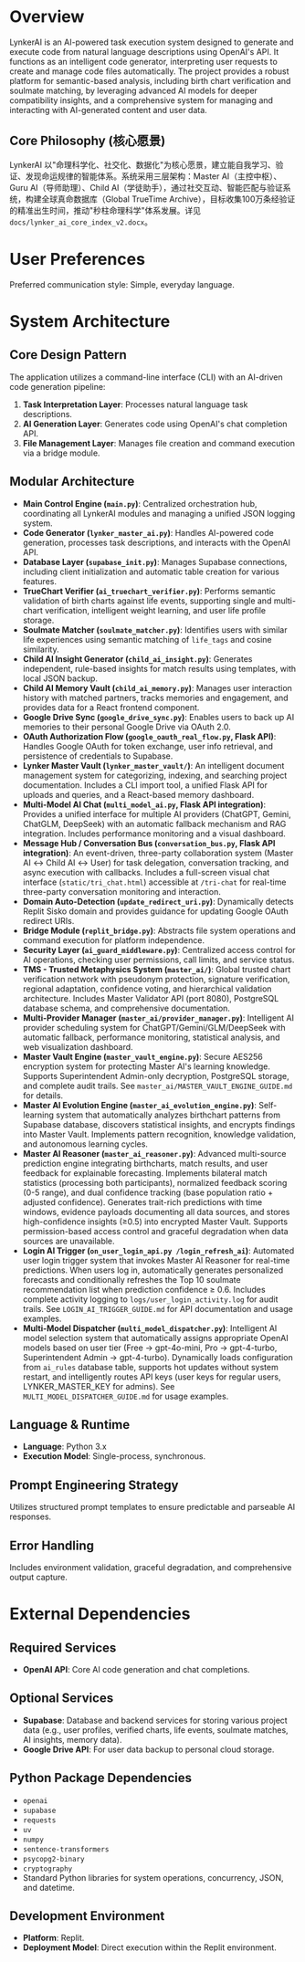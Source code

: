 # Overview
LynkerAI is an AI-powered task execution system designed to generate and execute code from natural language descriptions using OpenAI's API. It functions as an intelligent code generator, interpreting user requests to create and manage code files automatically. The project provides a robust platform for semantic-based analysis, including birth chart verification and soulmate matching, by leveraging advanced AI models for deeper compatibility insights, and a comprehensive system for managing and interacting with AI-generated content and user data.

## Core Philosophy (核心愿景)
LynkerAI 以"命理科学化、社交化、数据化"为核心愿景，建立能自我学习、验证、发现命运规律的智能体系。系统采用三层架构：Master AI（主控中枢）、Guru AI（导师助理）、Child AI（学徒助手），通过社交互动、智能匹配与验证系统，构建全球真命数据库（Global TrueTime Archive），目标收集100万条经验证的精准出生时间，推动"秒柱命理科学"体系发展。详见 `docs/lynker_ai_core_index_v2.docx`。

# User Preferences
Preferred communication style: Simple, everyday language.

# System Architecture

## Core Design Pattern
The application utilizes a command-line interface (CLI) with an AI-driven code generation pipeline:
1.  **Task Interpretation Layer**: Processes natural language task descriptions.
2.  **AI Generation Layer**: Generates code using OpenAI's chat completion API.
3.  **File Management Layer**: Manages file creation and command execution via a bridge module.

## Modular Architecture
-   **Main Control Engine (`main.py`)**: Centralized orchestration hub, coordinating all LynkerAI modules and managing a unified JSON logging system.
-   **Code Generator (`lynker_master_ai.py`)**: Handles AI-powered code generation, processes task descriptions, and interacts with the OpenAI API.
-   **Database Layer (`supabase_init.py`)**: Manages Supabase connections, including client initialization and automatic table creation for various features.
-   **TrueChart Verifier (`ai_truechart_verifier.py`)**: Performs semantic validation of birth charts against life events, supporting single and multi-chart verification, intelligent weight learning, and user life profile storage.
-   **Soulmate Matcher (`soulmate_matcher.py`)**: Identifies users with similar life experiences using semantic matching of `life_tags` and cosine similarity.
-   **Child AI Insight Generator (`child_ai_insight.py`)**: Generates independent, rule-based insights for match results using templates, with local JSON backup.
-   **Child AI Memory Vault (`child_ai_memory.py`)**: Manages user interaction history with matched partners, tracks memories and engagement, and provides data for a React frontend component.
-   **Google Drive Sync (`google_drive_sync.py`)**: Enables users to back up AI memories to their personal Google Drive via OAuth 2.0.
-   **OAuth Authorization Flow (`google_oauth_real_flow.py`, Flask API)**: Handles Google OAuth for token exchange, user info retrieval, and persistence of credentials to Supabase.
-   **Lynker Master Vault (`lynker_master_vault/`)**: An intelligent document management system for categorizing, indexing, and searching project documentation. Includes a CLI import tool, a unified Flask API for uploads and queries, and a React-based memory dashboard.
-   **Multi-Model AI Chat (`multi_model_ai.py`, Flask API integration)**: Provides a unified interface for multiple AI providers (ChatGPT, Gemini, ChatGLM, DeepSeek) with an automatic fallback mechanism and RAG integration. Includes performance monitoring and a visual dashboard.
-   **Message Hub / Conversation Bus (`conversation_bus.py`, Flask API integration)**: An event-driven, three-party collaboration system (Master AI ↔ Child AI ↔ User) for task delegation, conversation tracking, and async execution with callbacks. Includes a full-screen visual chat interface (`static/tri_chat.html`) accessible at `/tri-chat` for real-time three-party conversation monitoring and interaction.
-   **Domain Auto-Detection (`update_redirect_uri.py`)**: Dynamically detects Replit Sisko domain and provides guidance for updating Google OAuth redirect URIs.
-   **Bridge Module (`replit_bridge.py`)**: Abstracts file system operations and command execution for platform independence.
-   **Security Layer (`ai_guard_middleware.py`)**: Centralized access control for AI operations, checking user permissions, call limits, and service status.
-   **TMS - Trusted Metaphysics System (`master_ai/`)**: Global trusted chart verification network with pseudonym protection, signature verification, regional adaptation, confidence voting, and hierarchical validation architecture. Includes Master Validator API (port 8080), PostgreSQL database schema, and comprehensive documentation.
-   **Multi-Provider Manager (`master_ai/provider_manager.py`)**: Intelligent AI provider scheduling system for ChatGPT/Gemini/GLM/DeepSeek with automatic fallback, performance monitoring, statistical analysis, and web visualization dashboard.
-   **Master Vault Engine (`master_vault_engine.py`)**: Secure AES256 encryption system for protecting Master AI's learning knowledge. Supports Superintendent Admin-only decryption, PostgreSQL storage, and complete audit trails. See `master_ai/MASTER_VAULT_ENGINE_GUIDE.md` for details.
-   **Master AI Evolution Engine (`master_ai_evolution_engine.py`)**: Self-learning system that automatically analyzes birthchart patterns from Supabase database, discovers statistical insights, and encrypts findings into Master Vault. Implements pattern recognition, knowledge validation, and autonomous learning cycles.
-   **Master AI Reasoner (`master_ai_reasoner.py`)**: Advanced multi-source prediction engine integrating birthcharts, match results, and user feedback for explainable forecasting. Implements bilateral match statistics (processing both participants), normalized feedback scoring (0-5 range), and dual confidence tracking (base population ratio + adjusted confidence). Generates trait-rich predictions with time windows, evidence payloads documenting all data sources, and stores high-confidence insights (≥0.5) into encrypted Master Vault. Supports permission-based access control and graceful degradation when data sources are unavailable.
-   **Login AI Trigger (`on_user_login_api.py /login_refresh_ai`)**: Automated user login trigger system that invokes Master AI Reasoner for real-time predictions. When users log in, automatically generates personalized forecasts and conditionally refreshes the Top 10 soulmate recommendation list when prediction confidence ≥ 0.6. Includes complete activity logging to `logs/user_login_activity.log` for audit trails. See `LOGIN_AI_TRIGGER_GUIDE.md` for API documentation and usage examples.
-   **Multi-Model Dispatcher (`multi_model_dispatcher.py`)**: Intelligent AI model selection system that automatically assigns appropriate OpenAI models based on user tier (Free → gpt-4o-mini, Pro → gpt-4-turbo, Superintendent Admin → gpt-4-turbo). Dynamically loads configuration from `ai_rules` database table, supports hot updates without system restart, and intelligently routes API keys (user keys for regular users, LYNKER_MASTER_KEY for admins). See `MULTI_MODEL_DISPATCHER_GUIDE.md` for usage examples.

## Language & Runtime
-   **Language**: Python 3.x
-   **Execution Model**: Single-process, synchronous.

## Prompt Engineering Strategy
Utilizes structured prompt templates to ensure predictable and parseable AI responses.

## Error Handling
Includes environment validation, graceful degradation, and comprehensive output capture.

# External Dependencies

## Required Services
-   **OpenAI API**: Core AI code generation and chat completions.

## Optional Services
-   **Supabase**: Database and backend services for storing various project data (e.g., user profiles, verified charts, life events, soulmate matches, AI insights, memory data).
-   **Google Drive API**: For user data backup to personal cloud storage.

## Python Package Dependencies
-   `openai`
-   `supabase`
-   `requests`
-   `uv`
-   `numpy`
-   `sentence-transformers`
-   `psycopg2-binary`
-   `cryptography`
-   Standard Python libraries for system operations, concurrency, JSON, and datetime.

## Development Environment
-   **Platform**: Replit.
-   **Deployment Model**: Direct execution within the Replit environment.